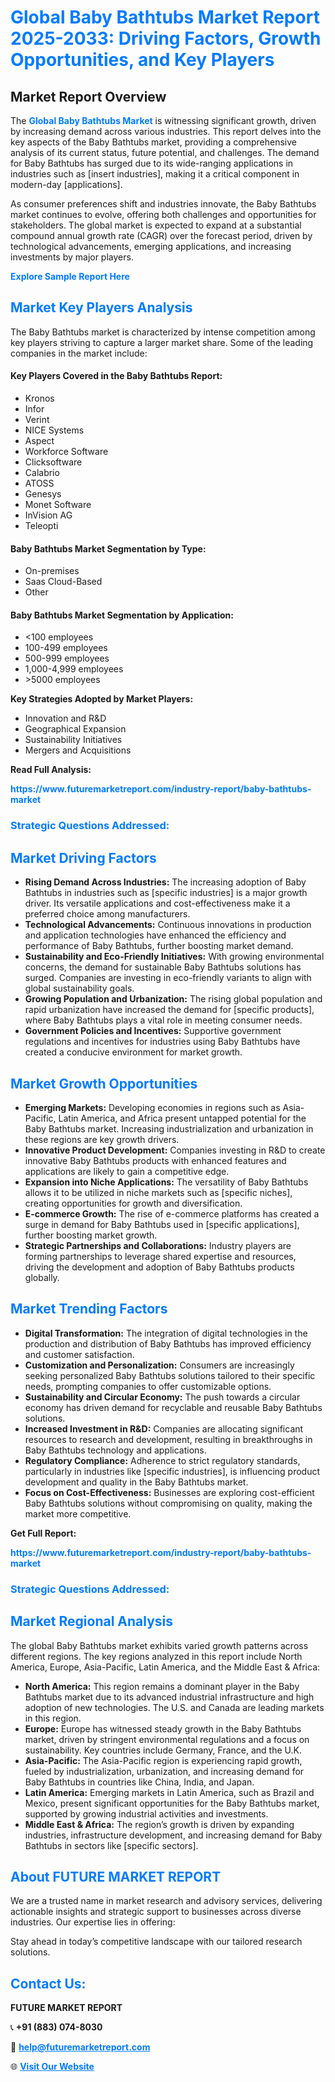 <h1 style="color: #007BFF;">Global Baby Bathtubs Market Report 2025-2033: Driving Factors, Growth Opportunities, and Key Players</h1>

<section id="overview">
<h2>Market Report Overview</h2>
<p>The <a href="https://www.futuremarketreport.com/industry-report/baby-bathtubs-market" style="color: #007BFF; text-decoration: none;"><strong>Global Baby Bathtubs Market</strong></a> is witnessing significant growth, driven by increasing demand across various industries. This report delves into the key aspects of the Baby Bathtubs market, providing a comprehensive analysis of its current status, future potential, and challenges. The demand for Baby Bathtubs has surged due to its wide-ranging applications in industries such as [insert industries], making it a critical component in modern-day [applications].</p>
<p>As consumer preferences shift and industries innovate, the Baby Bathtubs market continues to evolve, offering both challenges and opportunities for stakeholders. The global market is expected to expand at a substantial compound annual growth rate (CAGR) over the forecast period, driven by technological advancements, emerging applications, and increasing investments by major players.</p>
</section>

<section id="overview">
<p><a href="https://www.futuremarketreport.com/request-sample/reportId=84527" style="color: #007BFF; text-decoration: none;"><strong>Explore Sample Report Here</strong></a></p>
</section>

<section id="key-players">
<h2 style="color: #007BFF;">Market Key Players Analysis</h2>
<p>The Baby Bathtubs market is characterized by intense competition among key players striving to capture a larger market share. Some of the leading companies in the market include:</p>
<h4>Key Players Covered in the Baby Bathtubs Report:</h4>
<ul><li>Kronos</li><li>Infor</li><li>Verint</li><li>NICE Systems</li><li>Aspect</li><li>Workforce Software</li><li>Clicksoftware</li><li>Calabrio</li><li>ATOSS</li><li>Genesys</li><li>Monet Software</li><li>InVision AG</li><li>Teleopti</li></ul>
<h4>Baby Bathtubs Market Segmentation by Type:</h4>
<ul><li>On-premises</li><li>Saas Cloud-Based</li><li>Other</li></ul>

<h4>Baby Bathtubs Market Segmentation by Application:</h4>
<ul><li>&lt;100 employees</li><li>100-499 employees</li><li>500-999 employees</li><li>1,000-4,999 employees</li><li>&gt;5000 employees</li></ul>
<p><strong>Key Strategies Adopted by Market Players:</strong></p>
<ul>
<li>Innovation and R&D</li>
<li>Geographical Expansion</li>
<li>Sustainability Initiatives</li>
<li>Mergers and Acquisitions</li>
</ul>
</section>

<section>
<p><strong>Read Full Analysis: </strong></p><a href="https://www.futuremarketreport.com/industry-report/baby-bathtubs-market" style="color: #007BFF; text-decoration: none;"><strong>https://www.futuremarketreport.com/industry-report/baby-bathtubs-market</strong></a>
<h3 style="color: #007BFF;">Strategic Questions Addressed:</h3>
</section>

<section id="driving-factors">
<h2 style="color: #007BFF;">Market Driving Factors</h2>
<ul>
<li><strong>Rising Demand Across Industries:</strong> The increasing adoption of Baby Bathtubs in industries such as [specific industries] is a major growth driver. Its versatile applications and cost-effectiveness make it a preferred choice among manufacturers.</li>
<li><strong>Technological Advancements:</strong> Continuous innovations in production and application technologies have enhanced the efficiency and performance of Baby Bathtubs, further boosting market demand.</li>
<li><strong>Sustainability and Eco-Friendly Initiatives:</strong> With growing environmental concerns, the demand for sustainable Baby Bathtubs solutions has surged. Companies are investing in eco-friendly variants to align with global sustainability goals.</li>
<li><strong>Growing Population and Urbanization:</strong> The rising global population and rapid urbanization have increased the demand for [specific products], where Baby Bathtubs plays a vital role in meeting consumer needs.</li>
<li><strong>Government Policies and Incentives:</strong> Supportive government regulations and incentives for industries using Baby Bathtubs have created a conducive environment for market growth.</li>
</ul>
</section>

<section id="growth-opportunities">
<h2 style="color: #007BFF;">Market Growth Opportunities</h2>
<ul>
<li><strong>Emerging Markets:</strong> Developing economies in regions such as Asia-Pacific, Latin America, and Africa present untapped potential for the Baby Bathtubs market. Increasing industrialization and urbanization in these regions are key growth drivers.</li>
<li><strong>Innovative Product Development:</strong> Companies investing in R&D to create innovative Baby Bathtubs products with enhanced features and applications are likely to gain a competitive edge.</li>
<li><strong>Expansion into Niche Applications:</strong> The versatility of Baby Bathtubs allows it to be utilized in niche markets such as [specific niches], creating opportunities for growth and diversification.</li>
<li><strong>E-commerce Growth:</strong> The rise of e-commerce platforms has created a surge in demand for Baby Bathtubs used in [specific applications], further boosting market growth.</li>
<li><strong>Strategic Partnerships and Collaborations:</strong> Industry players are forming partnerships to leverage shared expertise and resources, driving the development and adoption of Baby Bathtubs products globally.</li>
</ul>
</section>

<section id="trending-factors">
<h2 style="color: #007BFF;">Market Trending Factors</h2>
<ul>
<li><strong>Digital Transformation:</strong> The integration of digital technologies in the production and distribution of Baby Bathtubs has improved efficiency and customer satisfaction.</li>
<li><strong>Customization and Personalization:</strong> Consumers are increasingly seeking personalized Baby Bathtubs solutions tailored to their specific needs, prompting companies to offer customizable options.</li>
<li><strong>Sustainability and Circular Economy:</strong> The push towards a circular economy has driven demand for recyclable and reusable Baby Bathtubs solutions.</li>
<li><strong>Increased Investment in R&D:</strong> Companies are allocating significant resources to research and development, resulting in breakthroughs in Baby Bathtubs technology and applications.</li>
<li><strong>Regulatory Compliance:</strong> Adherence to strict regulatory standards, particularly in industries like [specific industries], is influencing product development and quality in the Baby Bathtubs market.</li>
<li><strong>Focus on Cost-Effectiveness:</strong> Businesses are exploring cost-efficient Baby Bathtubs solutions without compromising on quality, making the market more competitive.</li>
</ul>
</section>

<section>
<p><strong>Get Full Report: </strong></p><a href="https://www.futuremarketreport.com/industry-report/baby-bathtubs-market" style="color: #007BFF; text-decoration: none;"><strong>https://www.futuremarketreport.com/industry-report/baby-bathtubs-market</strong></a>
<h3 style="color: #007BFF;">Strategic Questions Addressed:</h3>
</section>


<section id="regional-analysis">
<h2 style="color: #007BFF;">Market Regional Analysis</h2>
<p>The global Baby Bathtubs market exhibits varied growth patterns across different regions. The key regions analyzed in this report include North America, Europe, Asia-Pacific, Latin America, and the Middle East & Africa:</p>
<ul>
<li><strong>North America:</strong> This region remains a dominant player in the Baby Bathtubs market due to its advanced industrial infrastructure and high adoption of new technologies. The U.S. and Canada are leading markets in this region.</li>
<li><strong>Europe:</strong> Europe has witnessed steady growth in the Baby Bathtubs market, driven by stringent environmental regulations and a focus on sustainability. Key countries include Germany, France, and the U.K.</li>
<li><strong>Asia-Pacific:</strong> The Asia-Pacific region is experiencing rapid growth, fueled by industrialization, urbanization, and increasing demand for Baby Bathtubs in countries like China, India, and Japan.</li>
<li><strong>Latin America:</strong> Emerging markets in Latin America, such as Brazil and Mexico, present significant opportunities for the Baby Bathtubs market, supported by growing industrial activities and investments.</li>
<li><strong>Middle East & Africa:</strong> The region’s growth is driven by expanding industries, infrastructure development, and increasing demand for Baby Bathtubs in sectors like [specific sectors].</li>
</ul>
</section>

<footer>
<h2 style="color: #007BFF;">About FUTURE MARKET REPORT</h2>
<p>We are a trusted name in market research and advisory services, delivering actionable insights and strategic support to businesses across diverse industries. Our expertise lies in offering:</p>

<p>Stay ahead in today’s competitive landscape with our tailored research solutions.</p>

<h2 style="color: #007BFF;">Contact Us:</h2>
<p><strong>FUTURE MARKET REPORT</strong></p>
<p>📞 <strong>+91 (883) 074-8030</strong></p>
<p>📧 <strong><a href="mailto:help@futuremarketreport.com" style="color: #007BFF;">help@futuremarketreport.com</a></strong></p>
<p>🌐 <strong><a href="https://www.futuremarketreport.com/" style="color: #007BFF;">Visit Our Website</a></strong></p>
</footer>